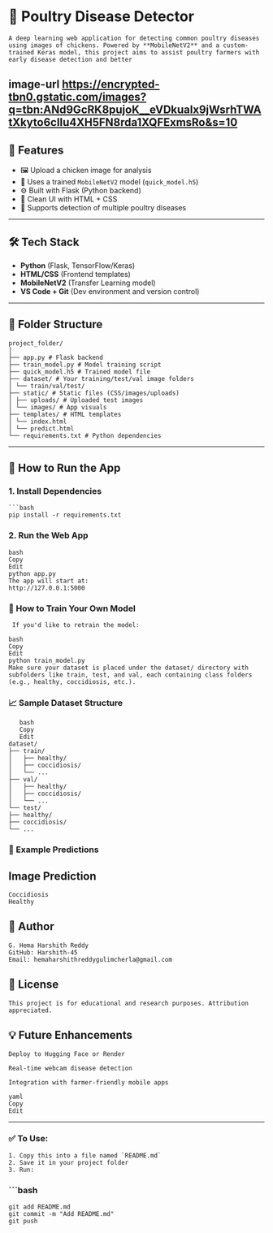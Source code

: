 # 🐔 Poultry Disease Detector

    A deep learning web application for detecting common poultry diseases using images of chickens. Powered by **MobileNetV2** and a custom-trained Keras model, this project aims to assist poultry farmers with early disease detection and better 
image-url https://encrypted-tbn0.gstatic.com/images?q=tbn:ANd9GcRK8pujoK__eVDkualx9jWsrhTWAtXkyto6cIIu4XH5FN8rda1XQFExmsRo&s=10
---

## 🚀 Features

- 🖼 Upload a chicken image for analysis
- 🧠 Uses a trained `MobileNetV2` model (`quick_model.h5`)
- ⚙️ Built with Flask (Python backend)
- 🎨 Clean UI with HTML + CSS
- 🐤 Supports detection of multiple poultry diseases

---

## 🛠 Tech Stack

- **Python** (Flask, TensorFlow/Keras)
- **HTML/CSS** (Frontend templates)
- **MobileNetV2** (Transfer Learning model)
- **VS Code + Git** (Dev environment and version control)

---

## 📁 Folder Structure

    project_folder/
    │
    ├── app.py # Flask backend
    ├── train_model.py # Model training script
    ├── quick_model.h5 # Trained model file
    ├── dataset/ # Your training/test/val image folders
    │ └── train/val/test/
    ├── static/ # Static files (CSS/images/uploads)
    │ ├── uploads/ # Uploaded test images
    │ └── images/ # App visuals
    ├── templates/ # HTML templates
    │ └── index.html
    │ └── predict.html
    └── requirements.txt # Python dependencies


---

## 🧪 How to Run the App

### 1. Install Dependencies

    ```bash
    pip install -r requirements.txt

### 2. Run the Web App
    bash
    Copy
    Edit
    python app.py
    The app will start at:
    http://127.0.0.1:5000

### 🧠 How to Train Your Own Model
     If you'd like to retrain the model:

    bash
    Copy
    Edit
    python train_model.py
    Make sure your dataset is placed under the dataset/ directory with subfolders like train, test, and val, each containing class folders (e.g., healthy, coccidiosis, etc.).

### 📈 Sample Dataset Structure
       bash
       Copy
       Edit
    dataset/
    ├── train/
    │   ├── healthy/
    │   ├── coccidiosis/
    │   └── ...
    ├── val/
    │   ├── healthy/
    │   ├── coccidiosis/
    │   └── ...
    └── test/
    ├── healthy/
    ├── coccidiosis/
    └── ...
### 📸 Example Predictions
## Image	Prediction
	Coccidiosis
	Healthy

## 👤 Author
    G. Hema Harshith Reddy
    GitHub: Harshith-45
    Email: hemaharshithreddygulimcherla@gmail.com

## 📌 License
    This project is for educational and research purposes. Attribution appreciated.

## 💡 Future Enhancements
    Deploy to Hugging Face or Render

    Real-time webcam disease detection

    Integration with farmer-friendly mobile apps

    yaml
    Copy
    Edit

---

 ### ✅ To Use:
    1. Copy this into a file named `README.md`
    2. Save it in your project folder
    3. Run:

### ```bash
    git add README.md
    git commit -m "Add README.md"
    git push
